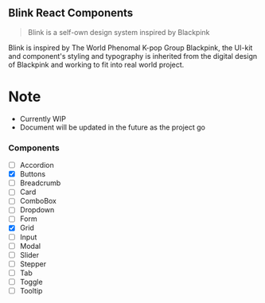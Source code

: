 ## Blink React Components

<!-- markdownlint-enable -->

> Blink is a self-own design system inspired by Blackpink

Blink is inspired by The World Phenomal K-pop Group Blackpink, the UI-kit and
component's styling and typography is inherited from the digital design of
Blackpink and working to fit into real world project.

# Note

- Currently WIP
- Document will be updated in the future as the project go

### Components

- [ ] Accordion
- [x] Buttons
- [ ] Breadcrumb
- [ ] Card
- [ ] ComboBox
- [ ] Dropdown
- [ ] Form
- [x] Grid
- [ ] Input
- [ ] Modal
- [ ] Slider
- [ ] Stepper
- [ ] Tab
- [ ] Toggle
- [ ] Tooltip
